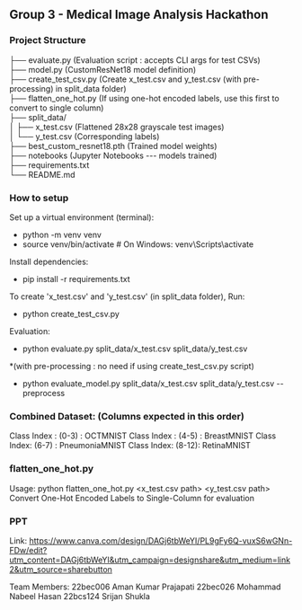 ## Group 3 - Medical Image Analysis Hackathon

### Project Structure

├── evaluate.py (Evaluation script : accepts CLI args for test CSVs)     
├── model.py  (CustomResNet18 model definition)     
├── create_test_csv.py   (Create x_test.csv and y_test.csv (with pre-processing) in split_data folder)    
├── flatten_one_hot.py  (If using one-hot encoded labels, use this first to convert to single column)     
├── split_data/      
│ ├── x_test.csv  (Flattened 28x28 grayscale test images)     
│ └── y_test.csv  (Corresponding labels)      
├── best_custom_resnet18.pth (Trained model weights)      
├── notebooks (Jupyter Notebooks --- models trained)      
├── requirements.txt       
└── README.md          

### How to setup

Set up a virtual environment (terminal): 
-    python -m venv venv
-   source venv/bin/activate  # On Windows: venv\Scripts\activate

Install dependencies:
-    pip install -r requirements.txt

To create 'x_test.csv' and 'y_test.csv' (in split_data folder), Run:
-    python create_test_csv.py

Evaluation: 
-    python evaluate.py split_data/x_test.csv split_data/y_test.csv

*(with pre-processing : no need if using create_test_csv.py script)
-    python evaluate_model.py split_data/x_test.csv split_data/y_test.csv --preprocess

### Combined Dataset: (Columns expected in this order)
Class Index : (0-3) : OCTMNIST
Class Index : (4-5) : BreastMNIST
Class Index: (6-7) : PneumoniaMNIST
Class Index: (8-12): RetinaMNIST

### flatten_one_hot.py
Usage: python flatten_one_hot.py <x_test.csv path> <y_test.csv path>
Convert One-Hot Encoded Labels to Single-Column for evaluation

### PPT
Link: https://www.canva.com/design/DAGj6tbWeYI/PL9gFy6Q-vuxS6wGNn-FDw/edit?utm_content=DAGj6tbWeYI&utm_campaign=designshare&utm_medium=link2&utm_source=sharebutton

Team Members: 
22bec006	Aman Kumar Prajapati
22bec026	Mohammad Nabeel Hasan
22bcs124	Srijan Shukla

